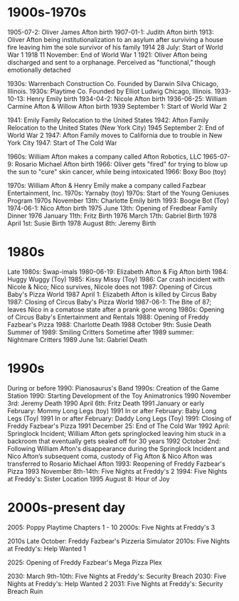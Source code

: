 # 1900s-1970s
1905-07-2: Oliver James Afton birth
1907-01-1: Judith Afton birth
1913: Oliver Afton being institutionalization to an asylum after surviving a house fire leaving him the sole survivor of his family
1914 28 July: Start of World War 1
1918 11 November: End of World War 1
1921: Oliver Afton being discharged and sent to a orphanage. Perceived as "functional," though emotionally detached

1930s: Warrenbach Construction Co. Founded by Darwin Silva Chicago, Illinois.
1930s: Playtime Co. Founded by Elliot Ludwig  Chicago, Illinois.
1933-10-13: Henry Emily birth
1934-04-2: Nicole Afton birth
1936-06-25: William Carmine Afton & Willow Afton birth
1939 September 1: Start of World War 2

1941: Emily Family Relocation to the United States
1942: Afton Family Relocation to the United States (New York City)
1945 September 2: End of World War 2 
1947: Afton Family moves to California due to trouble in New York City
1947: Start of The Cold War

1960s: William Afton makes a company called Afton Robotics, LLC
1965-07-9: Rosario Michael Afton birth
1966: Oliver gets "fired" for trying to blow up the sun to "cure" skin cancer, while being intoxicated
1966: Boxy Boo (toy)

1970s: William Afton & Henry Emily make a company called Fazbear Entertainment, Inc.
1970s: Yarnaby (toy)
1970s: Start of the Young Geniuses Program
1970s November 13th: Charlotte Emily birth
1993: Boogie Bot (Toy)
1974-06-1: Nico Afton birth
1975 June 13th: Opening of Fredbear Family Dinner
1976 January 11th: Fritz Birth
1976 March 17th: Gabriel Birth
1978 April 1st: Susie Birth
1978 August 8th: Jeremy Birth

# 1980s
Late 1980s: Swap-imals
1980-06-19: Elizabeth Afton & Fig Afton birth
1984: Huggy Wuggy (Toy)
1985: Kissy Missy (Toy)
1986: Car crash incident with Nicole & Nico; Nico survives, Nicole does not
1987: Opening of Circus Baby's Pizza World
1987 April 1: Elizabeth Afton is killed by Circus Baby
1987: Closing of Circus Baby's Pizza World
1987-06-1: The Bite of 87; leaves Nico in a comatose state after a prank gone wrong
1980s: Opening of Circus Baby's Entertainment and Rentals
1988: Opening of Freddy Fazbear's Pizza
1988: Charlotte Death
1988 October 9th: Susie Death
Summer of 1989: Smiling Critters
Sometime after 1989 summer: Nightmare Critters
1989 June 1st: Gabriel Death

# 1990s
During or before 1990: Pianosaurus's Band
1990s: Creation of the Game Station
1990: Starting Development of the Toy Animatronics 
1990 November 3rd: Jeremy Death
1990 April 6th: Fritz Death
1991 January or early February: Mommy Long Legs (toy)
1991 In or after February: Baby Long Legs (Toy)
1991 In or after February: Daddy Long Legs (Toy)
1991: Closing of Freddy Fazbear's Pizza
1991 December 25: End of The Cold War 
1992 April: Springlock Incident; William Afton gets springlocked leaving him stuck in a backroom that eventually gets sealed off for 30 years
1992 October 2nd: Following William Afton's disappearance during the Springlock Incident and Nico Afton’s subsequent coma, custody of Fig Afton & Nico Afton was transferred to Rosario Michael Afton
1993: Reopening of Freddy Fazbear's Pizza
1993 November 8th-14th: Five Nights at Freddy's 2
1994: Five Nights at Freddy's: Sister Location
1995 August 8: Hour of Joy


# 2000s-present day
2005: Poppy Playtime Chapters 1 - 10
2000s: Five Nights at Freddy's 3

2010s Late October: Freddy Fazbear's Pizzeria Simulator
2010s: Five Nights at Freddy's: Help Wanted 1

2025: Opening of Freddy Fazbear's Mega Pizza Plex

2030: March 9th-10th:  Five Nights at Freddy's: Security Breach
2030: Five Nights at Freddy's: Help Wanted 2
2031: Five Nights at Freddy's: Security Breach Ruin